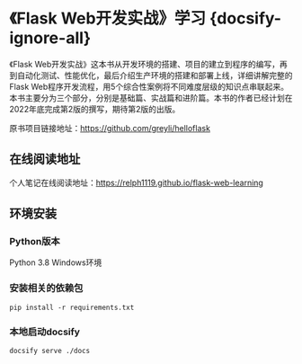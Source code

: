 # 《Flask Web开发实战》学习 {docsify-ignore-all}
《Flask Web开发实战》这本书从开发环境的搭建、项目的建立到程序的编写，再到自动化测试、性能优化，最后介绍生产环境的搭建和部署上线，详细讲解完整的Flask Web程序开发流程，用5个综合性案例将不同难度层级的知识点串联起来。本书主要分为三个部分，分别是基础篇、实战篇和进阶篇。本书的作者已经计划在2022年底完成第2版的撰写，期待第2版的出版。

原书项目链接地址：https://github.com/greyli/helloflask

## 在线阅读地址
个人笔记在线阅读地址：https://relph1119.github.io/flask-web-learning

## 环境安装
### Python版本
Python 3.8 Windows环境

### 安装相关的依赖包
```shell
pip install -r requirements.txt
```

### 本地启动docsify
```shell
docsify serve ./docs
```
